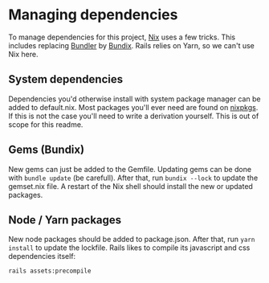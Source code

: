 # Managing dependencies

To manage dependencies for this project, [Nix] uses a few tricks.
This includes replacing [Bundler] by [Bundix].
Rails relies on Yarn, so we can't use Nix here.

[Bundler]: https://bundler.io
[Nix]: https://nixos.org/
[Bundix]: https://github.com/nix-community/bundix
[Yarn]: https://yarnpkg.com/
[yarn2nix]: https://github.com/nix-community/yarn2nix
[nixpkgs]: https://search.nixos.org/packages

## System dependencies

Dependencies you'd otherwise install with system package manager can be added to default.nix.
Most packages you'll ever need are found on [nixpkgs].
If this is not the case you'll need to write a derivation yourself.
This is out of scope for this readme.

## Gems (Bundix)

New gems can just be added to the Gemfile.
Updating gems can be done with `bundle update` (be carefull).
After that, run `bundix --lock` to update the gemset.nix file.
A restart of the Nix shell should install the new or updated packages.

## Node / Yarn packages

New node packages should be added to package.json.
After that, run `yarn install` to update the lockfile.
Rails likes to compile its javascript and css dependencies itself:

```console
rails assets:precompile
```
